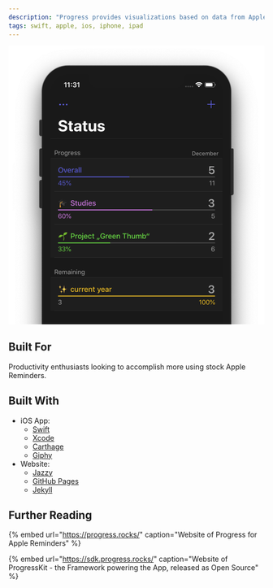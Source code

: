 ```yaml
---
description: "Progress provides visualizations based on data from Apple Reminders"
tags: swift, apple, ios, iphone, ipad
---
```


![visualize your to-dos, face your goals and beat the bar!](../.gitbook/assets/progress-for-apple-reminders.png)

## Built For

Productivity enthusiasts looking to accomplish more using stock Apple Reminders.

## Built With

- iOS App:
  - [Swift](https://swift.org/getting-started/)
  - [Xcode](https://developer.apple.com/xcode/)
  - [Carthage](https://github.com/Carthage/Carthage)
  - [Giphy](https://github.com/Giphy/giphy-ios-sdk-core/)
- Website:
  - [Jazzy](https://github.com/realm/jazzy)
  - [GitHub Pages](https://pages.github.com/)
  - [Jekyll](https://jekyllrb.com/)

## Further Reading

{% embed url="https://progress.rocks/" caption="Website of Progress for Apple Reminders" %}

{% embed url="https://sdk.progress.rocks/" caption="Website of ProgressKit - the Framework powering the App, released as Open Source" %}

